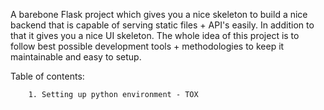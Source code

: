A barebone Flask project which gives you a nice skeleton to build a nice backend that is capable of serving
static files + API's easily. In addition to that it gives you a nice UI skeleton. The whole idea of this project is to
follow best possible development tools + methodologies to keep it maintainable and easy to setup.


Table of contents:
           
        1. Setting up python environment - TOX
